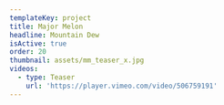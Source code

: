 ```yaml
---
templateKey: project
title: Major Melon
headline: Mountain Dew
isActive: true
order: 20
thumbnail: assets/mm_teaser_x.jpg
videos:
  - type: Teaser
    url: 'https://player.vimeo.com/video/506759191'
---
```

